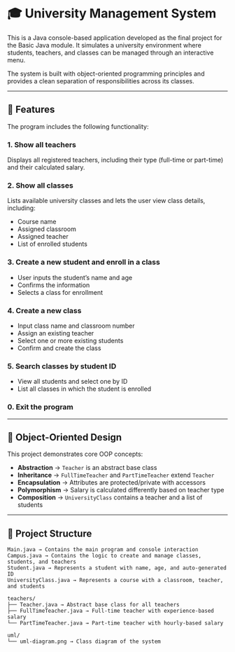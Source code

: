 # 🎓 University Management System

This is a Java console-based application developed as the final project for the Basic Java module. It simulates a university environment where students, teachers, and classes can be managed through an interactive menu.

The system is built with object-oriented programming principles and provides a clean separation of responsibilities across its classes.

---

## 📌 Features

The program includes the following functionality:

### 1. Show all teachers  
Displays all registered teachers, including their type (full-time or part-time) and their calculated salary.

### 2. Show all classes  
Lists available university classes and lets the user view class details, including:
- Course name
- Assigned classroom
- Assigned teacher
- List of enrolled students

### 3. Create a new student and enroll in a class  
- User inputs the student’s name and age  
- Confirms the information  
- Selects a class for enrollment

### 4. Create a new class  
- Input class name and classroom number  
- Assign an existing teacher  
- Select one or more existing students  
- Confirm and create the class

### 5. Search classes by student ID  
- View all students and select one by ID  
- List all classes in which the student is enrolled

### 0. Exit the program

---

## 🧠 Object-Oriented Design

This project demonstrates core OOP concepts:

- **Abstraction** → `Teacher` is an abstract base class
- **Inheritance** → `FullTimeTeacher` and `PartTimeTeacher` extend `Teacher`
- **Encapsulation** → Attributes are protected/private with accessors
- **Polymorphism** → Salary is calculated differently based on teacher type
- **Composition** → `UniversityClass` contains a teacher and a list of students

---

## 📂 Project Structure

```plaintext
Main.java → Contains the main program and console interaction  
Campus.java → Contains the logic to create and manage classes, students, and teachers  
Student.java → Represents a student with name, age, and auto-generated ID  
UniversityClass.java → Represents a course with a classroom, teacher, and students  

teachers/
├── Teacher.java → Abstract base class for all teachers  
├── FullTimeTeacher.java → Full-time teacher with experience-based salary  
└── PartTimeTeacher.java → Part-time teacher with hourly-based salary  

uml/
└── uml-diagram.png → Class diagram of the system  
